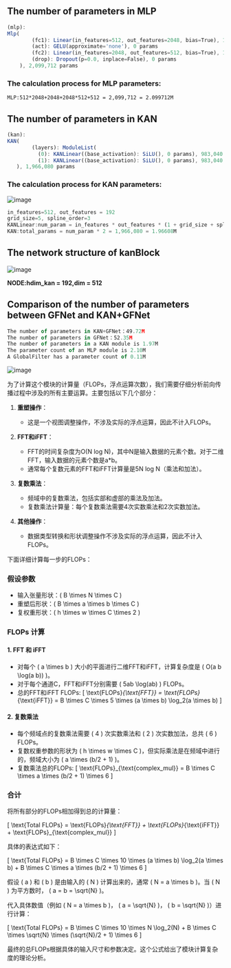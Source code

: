 ## The number of parameters in MLP
```javascript
(mlp):
Mlp(
        (fc1): Linear(in_features=512, out_features=2048, bias=True), 1,050,624 params
        (act): GELU(approximate='none'), 0 params
        (fc2): Linear(in_features=2048, out_features=512, bias=True), 1,049,088 params
        (drop): Dropout(p=0.0, inplace=False), 0 params
    ), 2,099,712 params
```

### The calculation process for MLP parameters:

`MLP:512*2048+2048+2048*512+512 = 2,099,712 = 2.099712M`

## The number of parameters in KAN
```javascript
(kan):
KAN(
        (layers): ModuleList(
          (0): KANLinear((base_activation): SiLU(), 0 params), 983,040 params
          (1): KANLinear((base_activation): SiLU(), 0 params), 983,040 params
   ), 1,966,080 params
```
### The calculation process for KAN parameters:
![image](https://github.com/zhaoweizhao/EdgeComputing/assets/151530559/7629fb42-d269-43fc-a5df-102495af41f6)

```javascript
in_features=512, out_features = 192
grid_size=5, spline_order=3
KANLinear:num_param = in_features * out_features * (1 + grid_size + spline_order + 1) = 983,040 = 0.98304M
KAN:total_params = num_param * 2 = 1,966,080 = 1.96608M
```
## The network structure of kanBlock
![image](https://github.com/zhaoweizhao/EdgeComputing/assets/151530559/f26201fd-f12c-4400-8cb4-2cbb3885cb63)

**NODE:hdim_kan = 192,dim = 512**

## Comparison of the number of parameters between GFNet and KAN+GFNet
```javascript
The number of parameters in KAN+GFNet：49.72M
The number of parameters in GFNet：52.35M
The number of parameters in a KAN module is 1.97M
The parameter count of an MLP module is 2.10M
A GlobalFilter has a parameter count of 0.11M
```

![image](https://github.com/zhaoweizhao/EdgeComputing/assets/151530559/cefe9953-e08b-4a2c-9fd9-917a94d47e83)

为了计算这个模块的计算量（FLOPs，浮点运算次数），我们需要仔细分析前向传播过程中涉及的所有主要运算。主要包括以下几个部分：

1. **重塑操作**：
    - 这是一个视图调整操作，不涉及实际的浮点运算，因此不计入FLOPs。

2. **FFT和iFFT**：
    - FFT的时间复杂度为O(N log N)，其中N是输入数据的元素个数。对于二维FFT，输入数据的元素个数是a*b。
    - 通常每个复数元素的FFT和iFFT计算量是5N log N（乘法和加法）。

3. **复数乘法**：
    - 频域中的复数乘法，包括实部和虚部的乘法及加法。
    - 复数乘法计算量：每个复数乘法需要4次实数乘法和2次实数加法。

4. **其他操作**：
    - 数据类型转换和形状调整操作不涉及实际的浮点运算，因此不计入FLOPs。

下面详细计算每一步的FLOPs：

### 假设参数
- 输入张量形状：\( B \times N \times C \)
- 重塑后形状：\( B \times a \times b \times C \)
- 复权重形状：\( h \times w \times C \times 2 \)

### FLOPs 计算

#### 1. FFT 和 iFFT
- 对每个 \( a \times b \) 大小的平面进行二维FFT和iFFT，计算复杂度是 \( O(a b \log(a b)) \)。
- 对于每个通道C，FFT和iFFT分别需要 \( 5ab \log(ab) \) FLOPs。
- 总的FFT和iFFT FLOPs:
  \[
  \text{FLOPs}_{\text{FFT}} = \text{FLOPs}_{\text{iFFT}} = B \times C \times 5 \times (a \times b) \log_2(a \times b)
  \]

#### 2. 复数乘法
- 每个频域点的复数乘法需要 \( 4 \) 次实数乘法和 \( 2 \) 次实数加法，总共 \( 6 \) FLOPs。
- 复数权重参数的形状为 \( h \times w \times C \)，但实际乘法是在频域中进行的，频域大小为 \( a \times (b/2 + 1) \)。
- 复数乘法总的FLOPs:
  \[
  \text{FLOPs}_{\text{complex\_mul}} = B \times C \times a \times (b/2 + 1) \times 6
  \]

### 合计
将所有部分的FLOPs相加得到总的计算量：

\[
\text{Total FLOPs} = \text{FLOPs}_{\text{FFT}} + \text{FLOPs}_{\text{iFFT}} + \text{FLOPs}_{\text{complex\_mul}}
\]

具体的表达式如下：

\[
\text{Total FLOPs} = B \times C \times 10 \times (a \times b) \log_2(a \times b) + B \times C \times a \times (b/2 + 1) \times 6
\]

假设 \( a \) 和 \( b \) 是由输入的 \( N \) 计算出来的，通常 \( N = a \times b \)。当 \( N \) 为平方数时， \( a = b = \sqrt{N} \)。

代入具体数值（例如 \( N = a \times b \)， \( a = \sqrt{N} \)， \( b = \sqrt{N} \)）进行计算：

\[
\text{Total FLOPs} = B \times C \times 10 \times N \log_2(N) + B \times C \times \sqrt{N} \times (\sqrt{N}/2 + 1) \times 6
\]

最终的总FLOPs根据具体的输入尺寸和参数决定。这个公式给出了模块计算复杂度的理论分析。
